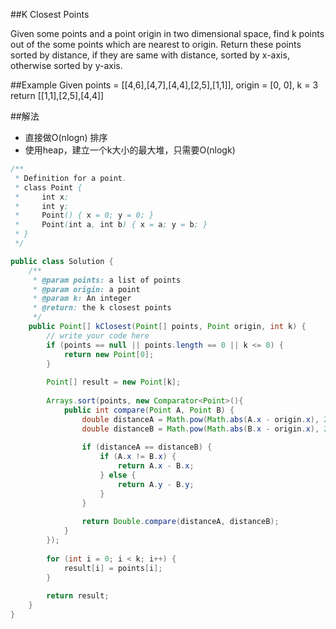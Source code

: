 ##K Closest Points

  Given some points and a point origin in two dimensional space, 
  find k points out of the some points which are nearest to origin.
  Return these points sorted by distance, if they are same with distance, sorted by x-axis, otherwise sorted by y-axis.

##Example
  Given points = [[4,6],[4,7],[4,4],[2,5],[1,1]], origin = [0, 0], k = 3
  return [[1,1],[2,5],[4,4]]
 
 
##解法
- 直接做O(nlogn) 排序
- 使用heap，建立一个k大小的最大堆，只需要O(nlogk)

```java
/**
 * Definition for a point.
 * class Point {
 *     int x;
 *     int y;
 *     Point() { x = 0; y = 0; }
 *     Point(int a, int b) { x = a; y = b; }
 * }
 */

public class Solution {
    /**
     * @param points: a list of points
     * @param origin: a point
     * @param k: An integer
     * @return: the k closest points
     */
    public Point[] kClosest(Point[] points, Point origin, int k) {
        // write your code here
        if (points == null || points.length == 0 || k <= 0) {
            return new Point[0];
        }
        
        Point[] result = new Point[k];
        
        Arrays.sort(points, new Comparator<Point>(){
            public int compare(Point A, Point B) {
                double distanceA = Math.pow(Math.abs(A.x - origin.x), 2) + Math.pow(Math.abs(A.y - origin.y), 2);
                double distanceB = Math.pow(Math.abs(B.x - origin.x), 2) + Math.pow(Math.abs(B.y - origin.y), 2);
                
                if (distanceA == distanceB) {
                    if (A.x != B.x) {
                        return A.x - B.x;
                    } else {
                        return A.y - B.y;
                    }
                }
                
                return Double.compare(distanceA, distanceB);
            }
        });
        
        for (int i = 0; i < k; i++) {
            result[i] = points[i];
        }
        
        return result;
    }
}
```
